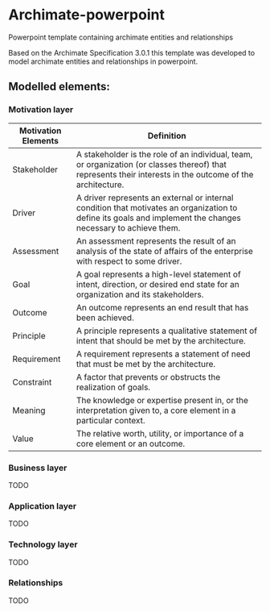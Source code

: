 # Archimate-powerpoint
Powerpoint template containing archimate entities and relationships

Based on the Archimate Specification 3.0.1 this template was developed to model archimate entities and relationships in powerpoint.

## Modelled elements:

### Motivation layer

| Motivation Elements | Definition |
| --- | --- |
| Stakeholder | A stakeholder is the role of an individual, team, or organization (or classes thereof) that represents their interests in the outcome of the architecture. |
| Driver | A driver represents an external or internal condition that motivates an organization to define its goals and implement the changes necessary to achieve them. |
| Assessment | An assessment represents the result of an analysis of the state of affairs of the enterprise with respect to some driver. |
| Goal | A goal represents a high-level statement of intent, direction, or desired end state for an organization and its stakeholders. |
| Outcome | An outcome represents an end result that has been achieved. |
| Principle | A principle represents a qualitative statement of intent that should be met by the architecture. |
| Requirement | A requirement represents a statement of need that must be met by the architecture. |
| Constraint | A factor that prevents or obstructs the realization of goals. |
| Meaning | The knowledge or expertise present in, or the interpretation given to, a core element in a particular context. |
| Value | The relative worth, utility, or importance of a core element or an outcome. |

###  Business layer

TODO

###  Application layer

TODO

###  Technology layer

TODO

### Relationships

TODO
